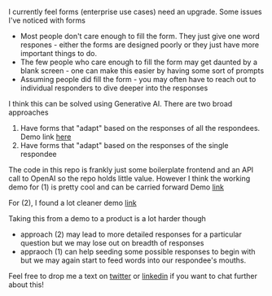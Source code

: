 I currently feel forms (enterprise use cases) need an upgrade. Some issues I've noticed with forms
  - Most people don't care enough to fill the form. They just give one word respones - either the forms are designed poorly or they just have more important things to do.
  -  The few people who care enough to fill the form may get daunted by a blank screen - one can make this easier by having some sort of prompts
  -  Assuming people did fill the form - you may often have to reach out to individual responders to dive deeper into the responses

I think this can be solved using Generative AI. There are two broad approaches
  1) Have forms that "adapt" based on the responses of all the respondees. Demo link [here](https://www.loom.com/share/4605a96f193e46e3aa2ff3c6539e6a1a) 
  2) Have forms that "adapt" based on the responses of the single respondee


The code in this repo is frankly just some boilerplate frontend and an API call to OpenAI so the repo holds little value. However I think the working demo for (1) is pretty cool and can be carried forward
Demo [link](https://www.loom.com/share/4605a96f193e46e3aa2ff3c6539e6a1a) 

For (2), I found a lot cleaner demo [link](https://twitter.com/dhruvtrehan9/status/1713631214274585025)

Taking this from a demo to a product is a lot harder though
- approach (2) may lead to more detailed responses for a particular question but we may lose out on breadth of responses
- appraoch (1) can help seeding some possible responses to begin with but we may again start to feed words into our respondee's mouths. 

Feel free to drop me a text on [twitter](https://twitter.com/harshh_jainn) or [linkedin](https://www.linkedin.com/in/harshjain0016/) if you want to chat further about this!
